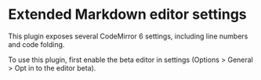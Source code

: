 # Extended Markdown editor settings

This plugin exposes several CodeMirror 6 settings, including line numbers and code folding.

To use this plugin, first enable the beta editor in settings (Options > General > Opt in to the editor beta).

